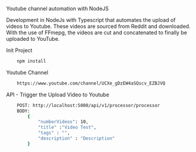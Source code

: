 Youtube channel automation with NodeJS

Development in NodeJs with Typescript that automates the upload of videos to Youtube. These videos are sourced from Reddit and downloaded. With the use of FFmepg, the videos are cut and concatenated to finally be uploaded to YouTube.


Init Project
```sh
    npm install
```
Youtube Channel
```sh
    https://www.youtube.com/channel/UCXe_gDzEW4aSQscv_EZBJVQ
```

API - Trigger the Upload Video to Youtube
```sh
    POST: http://localhost:5000/api/v1/processor/processor
    BODY:
        {
            "numberVideos": 10,
            "title" :"Video Test",
            "tags" : "",
            "description" : "Description"
        }
```
